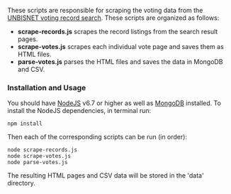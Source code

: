 These scripts are responsible for scraping the voting data from the 
[UNBISNET voting record search](http://unbisnet.un.org:8080/ipac20/ipac.jsp?profile=voting&menu=search).
These scripts are organized as follows:
- <b>scrape-records.js</b> scrapes the record listings from the search result pages.
- <b>scrape-votes.js</b> scrapes each individual vote page and saves them as HTML files.
- <b>parse-votes.js</b> parses the HTML files and saves the data in MongoDB and CSV.

### Installation and Usage ###
You should have [NodeJS](https://nodejs.org/en/) v6.7 or higher as well as [MongoDB](https://www.mongodb.com/download-center) installed.
To install the NodeJS dependencies, in terminal run:
```
npm install
```

Then each of the corresponding scripts can be run (in order):
```
node scrape-records.js
node scrape-votes.js
node parse-votes.js
```

The resulting HTML pages and CSV data will be stored in the 'data' directory.